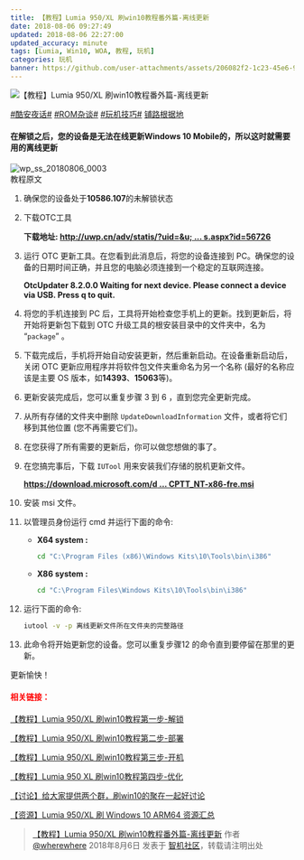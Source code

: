 ```yaml
---
title: 【教程】Lumia 950/XL 刷win10教程番外篇-离线更新
date: 2018-08-06 09:27:49
updated: 2018-08-06 22:27:00
updated_accuracy: minute
tags: [Lumia, Win10, WOA, 教程, 玩机]
categories: 玩机
banner: https://github.com/user-attachments/assets/206082f2-1c23-45e6-96f4-02096e0571fc
---
```

![【教程】Lumia 950/XL 刷win10教程番外篇-离线更新](https://github.com/user-attachments/assets/206082f2-1c23-45e6-96f4-02096e0571fc)

[#酷安夜话#](https://www.coolapk.com/t/酷安夜话) [#ROM杂谈#](https://www.coolapk.com/t/ROM杂谈) [#玩机技巧#](https://www.coolapk.com/t/玩机技巧) [铺路根据地](https://www.coolapk.com/dyh/1480)

#### 在解锁之后，您的设备是无法在线更新Windows 10 Mobile的，所以这时就需要用的离线更新

<img src="https://github.com/user-attachments/assets/918baef0-0196-411b-9ab0-921a5876d965" alt="wp_ss_20180806_0003">
<figcaption>教程原文</figcaption>

1. 确保您的设备处于**10586.107**的未解锁状态

2. 下载OTC工具

   **下载地址: [http://uwp.cn/adv/statis/?uid=&u; ... s.aspx?id=56726](https://www.microsoft.com/en-us/download/details.aspx?id=56726)**

3. 运行 OTC 更新工具。在您看到此消息后，将您的设备连接到 PC。确保您的设备的日期时间正确，并且您的电脑必须连接到一个稳定的互联网连接。

   **OtcUpdater 8.2.0.0 Waiting for next device. Please connect a device via USB. Press q to quit.**

4. 将您的手机连接到 PC 后，工具将开始检查您手机上的更新。找到更新后，将开始将更新包下载到 OTC 升级工具的根安装目录中的文件夹中，名为 “`package`” 。

5. 下载完成后，手机将开始自动安装更新，然后重新启动。在设备重新启动后，关闭 OTC 更新应用程序并将软件包文件夹重命名为另一个名称 (最好的名称应该是主要 OS 版本，如**14393**、**15063**等)。

6. 更新安装完成后，您可以重复步骤 3 到 6 ，直到您完全更新完成。

7. 从所有存储的文件夹中删除 `UpdateDownloadInformation` 文件，或者将它们移到其他位置 (您不再需要它们)。

8. 在您获得了所有需要的更新后，你可以做您想做的事了。

9. 在您搞完事后，下载 `IUTool` 用来安装我们存储的脱机更新文件。

   **[https://download.microsoft.com/d ... CPTT_NT-x86-fre.msi](https://download.microsoft.com/download/8/1/6/816FE939-15C7-4185-9767-42ED05524A95/wdk/Installers/WP_CPTT_NT-x86-fre.msi)**

10. 安装 msi 文件。

11. 以管理员身份运行 cmd 并运行下面的命令:<!--more-->

    - **X64 system :**
      ```cmd
      cd "C:\Program Files (x86)\Windows Kits\10\Tools\bin\i386"
      ```
    - **X86 system :**
      ```cmd
      cd "C:\Program Files\Windows Kits\10\Tools\bin\i386"
      ```

12. 运行下面的命令:

    ```cmd
    iutool -v -p 离线更新文件所在文件夹的完整路径
    ```

13. 此命令将开始更新您的设备。您可以重复步骤12 的命令直到要停留在那里的更新。

更新愉快！

#### <font color="Red">相关链接：</font>

[【教程】Lumia 950/XL 刷win10教程第一步-解锁](/2018/08/04/【教程】Lumia-950-XL-刷win10教程第一步-解锁)

[【教程】Lumia 950/XL 刷win10教程第二步-部署](/2018/08/05/【教程】Lumia-950-XL-刷win10教程第二步-部署)

[【教程】Lumia 950/XL 刷win10教程第三步-开机](/2018/08/06/【教程】Lumia-950-XL-刷win10教程第三步-开机)

[【教程】Lumia 950 XL 刷win10教程第四步-优化](/2019/02/16/【教程】Lumia-950-XL-刷win10教程第四步-优化)

[【讨论】给大家提供两个群，刷win10的聚在一起好讨论](http://bbs.wfun.com/thread-1014280-1-1.html)

[【资源】Lumia 950/XL 刷 Windows 10 ARM64 资源汇总](https://www.coolapk.com/feed/7152050?shareKey=N2JhMTYwYzk4MDNhNjY0NDcxODE)

> [【教程】Lumia 950/XL 刷win10教程番外篇-离线更新](https://bbs.wfun.com/thread-1014293-1-1.html) 作者 [@wherewhere](https://bbs.wfun.com/u/2850357) 2018年8月6日 发表于 [智机社区](https://bbs.wfun.com "WFun")，转载请注明出处
